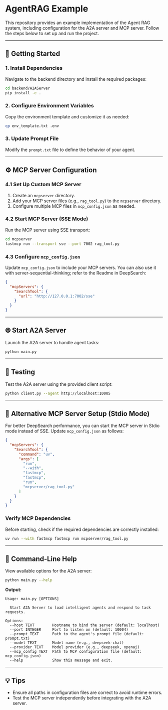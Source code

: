 # AgentRAG Example

This repository provides an example implementation of the Agent RAG system, including configuration for the A2A server and MCP server. Follow the steps below to set up and run the project.

---

## 🚀 Getting Started

### 1. Install Dependencies
Navigate to the backend directory and install the required packages:
```bash
cd backend/A2AServer
pip install -e .
```

### 2. Configure Environment Variables
Copy the environment template and customize it as needed:
```bash
cp env_template.txt .env
```

### 3. Update Prompt File
Modify the `prompt.txt` file to define the behavior of your agent.

---

## ⚙️ MCP Server Configuration

### 4.1 Set Up Custom MCP Server
1. Create an `mcpserver` directory.
2. Add your MCP server files (e.g., `rag_tool.py`) to the `mcpserver` directory.
3. Configure multiple MCP files in `mcp_config.json` as needed.

### 4.2 Start MCP Server (SSE Mode)
Run the MCP server using SSE transport:
```bash
cd mcpserver
fastmcp run --transport sse --port 7002 rag_tool.py
```

### 4.3 Configure `mcp_config.json`
Update `mcp_config.json` to include your MCP servers. You can also use it with server-sequential-thinking; refer to the Readme in DeepSearch:
```json
{
  "mcpServers": {
    "SearchTool": {
      "url": "http://127.0.0.1:7002/sse"
    }
  }
}
```

---

## 🌐 Start A2A Server
Launch the A2A server to handle agent tasks:
```bash
python main.py
```

---

## 🧪 Testing
Test the A2A server using the provided client script:
```bash
python client.py --agent http://localhost:10005
```

---

## 🔧 Alternative MCP Server Setup (Stdio Mode)
For better DeepSearch performance, you can start the MCP server in Stdio mode instead of SSE. Update `mcp_config.json` as follows:
```json
{
  "mcpServers": {
    "SearchTool": {
      "command": "uv",
      "args": [
        "run",
        "--with",
        "fastmcp",
        "fastmcp",
        "run",
        "mcpserver/rag_tool.py"
      ]
    }
  }
}
```

### Verify MCP Dependencies
Before starting, check if the required dependencies are correctly installed:
```bash
uv run --with fastmcp fastmcp run mcpserver/rag_tool.py
```

---

## 📖 Command-Line Help
View available options for the A2A server:
```bash
python main.py --help
```

**Output:**
```
Usage: main.py [OPTIONS]

  Start A2A Server to load intelligent agents and respond to task requests.

Options:
  --host TEXT        Hostname to bind the server (default: localhost)
  --port INTEGER     Port to listen on (default: 10004)
  --prompt TEXT      Path to the agent's prompt file (default: prompt.txt)
  --model TEXT       Model name (e.g., deepseek-chat)
  --provider TEXT    Model provider (e.g., deepseek, openai)
  --mcp_config TEXT  Path to MCP configuration file (default: mcp_config.json)
  --help             Show this message and exit.
```

---

## 💡 Tips
- Ensure all paths in configuration files are correct to avoid runtime errors.
- Test the MCP server independently before integrating with the A2A server.
